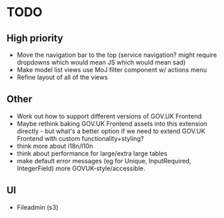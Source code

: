 # TODO

## High priority

- Move the navigation bar to the top (service navigation? might require dropdowns which would mean JS which would 
  mean sad)
- Make model list views use MoJ filter component w/ actions menu
- Refine layout of all of the views

## Other

- Work out how to support different versions of GOV.UK Frontend
- Maybe rethink baking GOV.UK Frontend assets into this extension directly - but what's a better option if we need to extend GOV.UK Frontend with custom functionality+styling?
- think more about i18n/l10n
- think about performance for large/extra large tables
- make default error messages (eg for Unique, InputRequired, IntegerField) more GOVUK-style/accessible.

## UI

- Fileadmin (s3)

